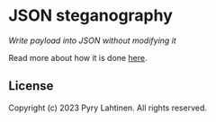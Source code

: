 # JSON steganography

_Write payload into JSON without modifying it_

Read more about how it is done [here](docs/mechanism.md).

## License

Copyright (c) 2023 Pyry Lahtinen.
All rights reserved.
